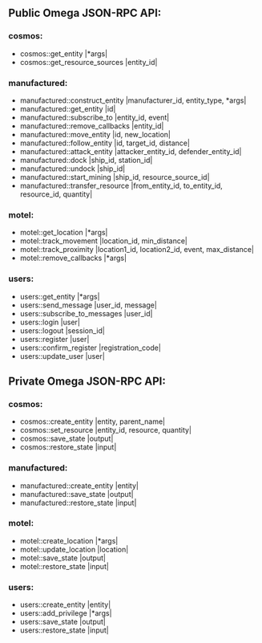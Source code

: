 ## Public Omega JSON-RPC API:

### cosmos:

* cosmos::get\_entity              |*args|
* cosmos::get\_resource\_sources    |entity\_id|

### manufactured:

* manufactured::construct\_entity  |manufacturer\_id, entity\_type, *args|
* manufactured::get\_entity        |id|
* manufactured::subscribe\_to      |entity\_id, event|
* manufactured::remove\_callbacks  |entity\_id|
* manufactured::move\_entity       |id, new\_location|
* manufactured::follow\_entity     |id, target\_id, distance|
* manufactured::attack\_entity     |attacker\_entity\_id, defender\_entity\_id|
* manufactured::dock              |ship\_id, station\_id|
* manufactured::undock            |ship\_id|
* manufactured::start\_mining      |ship\_id, resource\_source\_id|
* manufactured::transfer\_resource |from\_entity\_id, to\_entity\_id, resource\_id, quantity|

### motel:

* motel::get\_location             |*args|
* motel::track\_movement           |location\_id, min\_distance|
* motel::track\_proximity          |location1\_id, location2\_id, event, max\_distance|
* motel::remove\_callbacks         |*args|

### users:

* users::get\_entity               |*args|
* users::send\_message             |user\_id, message|
* users::subscribe\_to\_messages    |user\_id|
* users::login                    |user|
* users::logout                   |session\_id|
* users::register                 |user|
* users::confirm\_register         |registration\_code|
* users::update\_user              |user|


## Private Omega JSON-RPC API:

### cosmos:

* cosmos::create\_entity           |entity, parent\_name|
* cosmos::set\_resource            |entity\_id, resource, quantity|
* cosmos::save\_state              |output|
* cosmos::restore\_state           |input|

### manufactured:

* manufactured::create\_entity     |entity|
* manufactured::save\_state        |output|
* manufactured::restore\_state     |input|

### motel:

* motel::create\_location          |*args|
* motel::update\_location          |location|
* motel::save\_state               |output|
* motel::restore\_state            |input|

### users:

* users::create\_entity            |entity|
* users::add\_privilege            |*args|
* users::save\_state               |output|
* users::restore\_state            |input|
